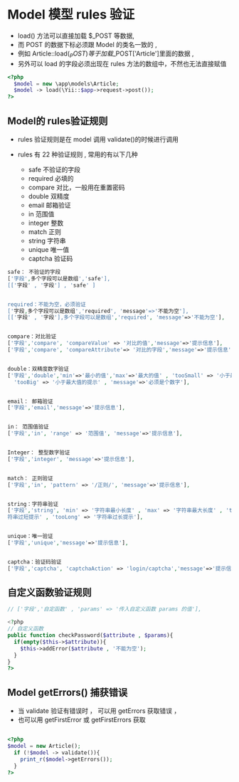 # Model 模型 rules 验证

* load() 方法可以直接加载 $_POST 等数据,
* 而 POST 的数据下标必须跟 Model 的类名一致的 , 
* 例如 Article::load($_POST)等于加载$_POST['Article']里面的数据 , 
* 另外可以 load 的字段必须出现在 rules 方法的数组中，不然也无法直接赋值

```php
<?php
  $model = new \app\models\Article;
  $model -> load(\Yii::$app->request->post());
?>

```



## Model的 rules验证规则

* rules 验证规则是在 model 调用 validate()的时候进行调用

* rules 有 22 种验证规则 , 常用的有以下几种
  * safe     不验证的字段
  * required 必填的
  * compare  对比，一般用在重置密码
  * double   双精度
  * email    邮箱验证
  * in       范围值
  * integer  整数
  * match    正则
  * string   字符串
  * unique   唯一值
  * captcha  验证码

```php
safe： 不验证的字段
['字段',多个字段可以是数组','safe'],
[['字段' , '字段'] , 'safe' ]


required：不能为空，必须验证
['字段,多个字段可以是数组','required', 'message'=>'不能为空'],
[['字段' , '字段'],多个字段可以是数组','required', 'message'=>'不能为空'],


compare：对比验证
['字段','compare', 'compareValue' => '对比的值','message'=>'提示信息'],
['字段','compare', 'compareAttribute'=> '对比的字段','message'=>'提示信息'],


double：双精度数字验证
['字段','double','min'=>'最小的值','max'=>'最大的值' , 'tooSmall' => '小于最小值的提示',
  'tooBig' => '小于最大值的提示' , 'message'=>'必须是个数字'],


email： 邮箱验证
['字段','email','message'=>'提示信息'],


in： 范围值验证
['字段','in', 'range' => '范围值', 'message'=>'提示信息'],


Integer： 整型数字验证
['字段','integer', 'message'=>'提示信息'],


match： 正则验证
['字段','in', 'pattern' => '/正则/', 'message'=>'提示信息'],


string：字符串验证
['字段','string', 'min' => '字符串最小长度' , 'max' => '字符串最大长度' , 'tooShort'=>'字
符串过短提示' , 'tooLong' => '字符串过长提示'],


unique：唯一验证
['字段','unique','message'=>'提示信息'],


captcha：验证码验证
['字段','captcha', 'captchaAction' => 'login/captcha','message'=>'提示信息'],

```



## 自定义函数验证规则

```php
// ['字段','自定函数' , 'params' => '传入自定义函数 params 的值'],

<?php
// 自定义函数
public function checkPassword($attribute , $params){
  if(empty($this->$attribute)){
    $this->addError($attribute , '不能为空');
  }
}
?>


```



## Model getErrors() 捕获错误

* 当 validate 验证有错误时 ， 可以用 getErrors 获取错误 ，
* 也可以用 getFirstError 或 getFirstErrors 获取

```php

<?php
$model = new Article();
  if (!$model -> validate()){
    print_r($model->getErrors());
  }
?>
```